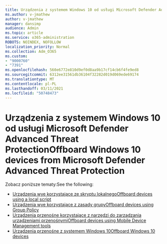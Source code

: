 ```yaml
---
title: Urządzenia z systemem Windows 10 od usługi Microsoft Defender Advanced Threat Protection
ms.author: v-jmathew
author: v-jmathew
manager: dansimp
audience: Admin
ms.topic: article
ms.service: o365-administration
ROBOTS: NOINDEX, NOFOLLOW
localization_priority: Normal
ms.collection: Adm_O365
ms.custom:
- "9000760"
- "7391"
ms.openlocfilehash: 560e6772e810d9ef0d8aa9b17cf14cb6f4fe9ed8
ms.sourcegitcommit: 6312ee31561db36104f32282d019d069ede69174
ms.translationtype: MT
ms.contentlocale: pl-PL
ms.lasthandoff: 03/11/2021
ms.locfileid: "50748473"
---
```

# <a name="offboard-windows-10-devices-from-microsoft-defender-advanced-threat-protection"></a><span data-ttu-id="a03ce-102">Urządzenia z systemem Windows 10 od usługi Microsoft Defender Advanced Threat Protection</span><span class="sxs-lookup"><span data-stu-id="a03ce-102">Offboard Windows 10 devices from Microsoft Defender Advanced Threat Protection</span></span>

<span data-ttu-id="a03ce-103">Zobacz poniższe tematy:</span><span class="sxs-lookup"><span data-stu-id="a03ce-103">See the following:</span></span>

- [<span data-ttu-id="a03ce-104">Urządzenia wye korzystające ze skryptu lokalnego</span><span class="sxs-lookup"><span data-stu-id="a03ce-104">Offboard devices using a local script</span></span>](https://go.microsoft.com/fwlink/?linkid=2143465)
- [<span data-ttu-id="a03ce-105">Urządzenia wye korzystające z zasady grupy</span><span class="sxs-lookup"><span data-stu-id="a03ce-105">Offboard devices using Group Policy</span></span>](https://go.microsoft.com/fwlink/?linkid=2143632)
- [<span data-ttu-id="a03ce-106">Urządzenia przenośne korzystające z narzędzi do zarządzania urządzeniami przenośnymi</span><span class="sxs-lookup"><span data-stu-id="a03ce-106">Offboard devices using Mobile Device Management tools</span></span>](https://go.microsoft.com/fwlink/?linkid=2143633)
- [<span data-ttu-id="a03ce-107">Urządzenia przenośne z systemem Windows 10</span><span class="sxs-lookup"><span data-stu-id="a03ce-107">Offboard Windows 10 devices</span></span>](https://go.microsoft.com/fwlink/?linkid=2143629)
